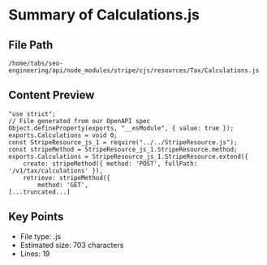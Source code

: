 # Summary of Calculations.js
  
## File Path
`/home/tabs/seo-engineering/api/node_modules/stripe/cjs/resources/Tax/Calculations.js`

## Content Preview
```
"use strict";
// File generated from our OpenAPI spec
Object.defineProperty(exports, "__esModule", { value: true });
exports.Calculations = void 0;
const StripeResource_js_1 = require("../../StripeResource.js");
const stripeMethod = StripeResource_js_1.StripeResource.method;
exports.Calculations = StripeResource_js_1.StripeResource.extend({
    create: stripeMethod({ method: 'POST', fullPath: '/v1/tax/calculations' }),
    retrieve: stripeMethod({
        method: 'GET',
[...truncated...]
```

## Key Points
- File type: .js
- Estimated size: 703 characters
- Lines: 19
